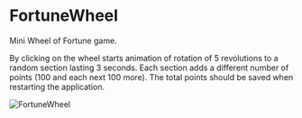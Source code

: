 # FortuneWheel

Mini Wheel of Fortune game.

By clicking on the wheel starts animation of rotation of 5 revolutions to a random section lasting 3 seconds.
Each section adds a different number of points (100 and each next 100 more).
The total points should be saved when restarting the application.

![FortuneWheel](https://github.com/alina-vet/FortuneWheel/assets/76821352/24e8dbe8-0088-4ec7-ba94-4fb471d8e0a6)
